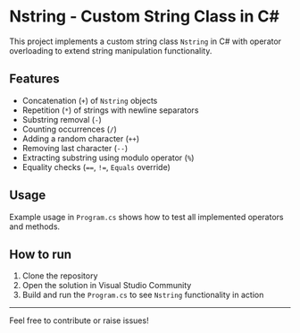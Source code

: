 # Nstring - Custom String Class in C#

This project implements a custom string class `Nstring` in C# with operator overloading to extend string manipulation functionality.

## Features

- Concatenation (`+`) of `Nstring` objects
- Repetition (`*`) of strings with newline separators
- Substring removal (`-`)
- Counting occurrences (`/`)
- Adding a random character (`++`)
- Removing last character (`--`)
- Extracting substring using modulo operator (`%`)
- Equality checks (`==`, `!=`, `Equals` override)

## Usage

Example usage in `Program.cs` shows how to test all implemented operators and methods.

## How to run

1. Clone the repository
2. Open the solution in Visual Studio Community
3. Build and run the `Program.cs` to see `Nstring` functionality in action

---

Feel free to contribute or raise issues!
